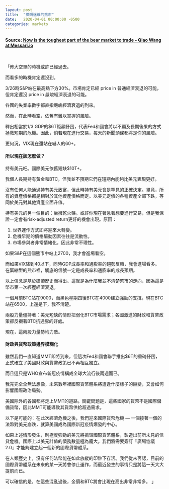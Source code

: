 ```yaml
---
layout: post
title:  "撲朔迷離的熊市"
date:   2020-04-01 00:00:00 -0500
categories: markets
---
```

#### Source: [Now is the toughest part of the bear market to trade - Qiao Wang at Messari.io](https://messari.io/article/now-is-the-toughest-part-of-the-bear-market-to-trade)

&nbsp;

「佈大空單的時機或許已經過去。

而看多的時機肯定還沒到。

3/26時S&P站在最高點下方30%。市場肯定已經 price in 普通經濟衰退的可能，但肯定還沒 price in 嚴峻經濟衰退的可能。

各國的失業率數字都直指嚴峻經濟衰退的到來。

然而，在此時看空，依舊有難以掌握的風險。

釋出相當於1/3 GDP的$6T鉅額紓困，代表Fed和國會將以不顧及長期後果的方式拯救短期的危機。因此，倘若現在進行交易，每天的新聞頭條都將是你的風險。

更何況，VIX現在還站在嚇人的60+。

#### 所以現在該怎麼做？

持有美元吧。國際美元依舊短缺$10T+。

我個人長期持有黃金和BTC，但我並不預期它們在短期內能夠比美元表現更好。

沒有任何人能通過持有美元致富，但此時持有美元會是罕見的正確決定。畢竟，所有的資產價格都是相對於其他資產價格而定。以美元定價的各種資產全部下跌，等同於美元對其他資產全面升值。

持有美元的另一個目的：坐擁乾火藥。或許你現在著急著想要進行交易，但是我保證一定會有risk-adjusted return更好的機會出現。原因：
1. 世界運作方式即將迎來大轉變。
2. 危機早期的價格驅動因素往往是流動性。
3. 市場參與者非常情緒化，因此非常不理性。

如果S&P在這個熊市中站上2700，我才會進場看空。

而如果VIX降到40以下，同時GDP成長率和通膨率的趨勢反轉，我會進場看多。在緊縮型的熊市裡，觸底的信號一定是成長率和通膨率的成長預期。

以上信念是基於研讀歷史而得出。這就是為什麼我並不清楚幣市的走向，因為這是幣市第一次經歷經濟衰退。

一個月前BTC站在9000，而黑色星期四後BTC在4000建立強勁的支撐。現在BTC站在6500，上還是下，我不清楚。

兩股力量僵持著：美元短缺的情形把弱化BTC市場需求；各國激進的財政和貨幣政策卻反襯著BTC抗通膨的好處。

現在，這兩股力量勢均力敵。

#### 財政與貨幣政策邊界模糊化

雖然我們一直知道MMT即將到來，但這次Fed和國會聯手推出$6T的重磅紓困，正式確立了美國財政與貨幣政策已不再相互獨立。

而且這只是WHO宣布新冠疫情構成全球大流行後兩週而已。

我完完全全無法想像，未來數年裡國際貨幣體系將遭逢什麼樣子的巨變，又會如何影響國際政治局勢。

美國除外的各國都將走上MMT的道路。關鍵問題是，這些國家的貨幣不是國際儲備貨幣，因此MMT可能導致其貨幣供給超過需求。

以下是可能的：在此次經濟危機之後，我們迎來國際貨幣危機 — 一個接著一個的法幣對美元崩跌，就算美國成為國際新冠疫情爆發的中心。

如果上述情形發生，則極度強勁的美元將搗毀國際貨幣體系，製造出前所未見的信貸危機。國際上以美元計值的債務數量極為龐大。我們將需要簽訂『廣場協議2.0』才能夠建立起一個新的國際貨幣體系。

在人類歷史上，沒有任何法幣能在如此放縱的印鈔下存活。我們從未否認，目前的國際貨幣體系在未來的某一天將會停止運作，而最近發生的事情只是將這一天大大提前而已。

可以確信的是，在這些混亂過後，金價和BTC將會比現在高出非常非常多。
」

